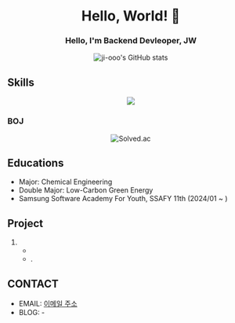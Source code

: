 <!--
**ji-ooo/ji-ooo** is a ✨ _special_ ✨ repository because its `README.md` (this file) appears on your GitHub profile.

Here are some ideas to get you started:

- 🔭 I’m currently working on ...
- 🌱 I’m currently learning ...
- 👯 I’m looking to collaborate on ...
- 🤔 I’m looking for help with ...
- 💬 Ask me about ...
- 📫 How to reach me: ...
- 😄 Pronouns: ...
- ⚡ Fun fact: ...
-->

<h1 align="center">Hello, World! 👋</h1>

<h3 align='center'>Hello, I'm Backend Devleoper, JW</h3>

<p align='center'>
  <img src="https://github-readme-stats.vercel.app/api?username=ji-ooo&show_icons=true&theme=radical" alt="ji-ooo's GitHub stats">
</p>

## Skills
<p align='center'>
  <img src="https://github-readme-stats.vercel.app/api/top-langs/?username=ji-ooo&theme=gruvbox">
</p>

### BOJ

<p align="center">
  <img src="http://mazassumnida.wtf/api/v2/generate_badge?boj=chlwldn0409" alt="Solved.ac">
</p>

## Educations
- Major: Chemical Engineering
- Double Major: Low-Carbon Green Energy
- Samsung Software Academy For Youth, SSAFY 11th (2024/01 ~ )
  
## Project

1. -
   - .

## CONTACT

- EMAIL: [이메일 주소](mailto:andyandy0409@naver.com)
- BLOG: -

